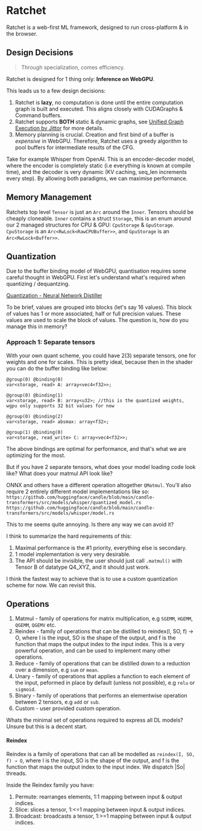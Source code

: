 # Ratchet

Ratchet is a web-first ML framework, designed to run cross-platform & in the browser.

## Design Decisions

> Through specialization, comes efficiency.

Ratchet is designed for 1 thing only: **Inference on WebGPU**.

This leads us to a few design decisions:
1. Ratchet is **lazy**, no computation is done until the entire computation graph is built and executed. This aligns closely with CUDAGraphs & Command buffers.
2. Ratchet supports **BOTH** static & dynamic graphs, see [Unified Graph Execution by Jittor](http://scis.scichina.com/en/2020/222103.pdf) for more details.
3. Memory planning is crucial. Creation and first bind of a buffer is *expensive* in WebGPU. Therefore, Ratchet uses a greedy algorithm to pool buffers for intermediate results of the CFG.

Take for example Whisper from OpenAI. This is an encoder-decoder model, where the encoder is completely static (i.e everything is known at compile time), and the decoder is very dynamic (KV caching, seq_len increments every step). By allowing both paradigms, we can maximise performance.

## Memory Management

Ratchets top level `Tensor` is just an `Arc` around the `Inner`. Tensors should be cheaply cloneable.
`Inner` contains a struct `Storage`, this is an enum around our 2 managed structures for CPU & GPU: `CpuStorage` & `GpuStorage`.
`CpuStorage` is an `Arc<RwLock<RawCPUBuffer>>`, and `GpuStorage` is an `Arc<RwLock<Buffer>>`.


## Quantization

Due to the buffer binding model of WebGPU, quantisation requires some careful thought in WebGPU.
First let's understand what's required when quantizing / dequantzing.

[Quantization - Neural Network Distiller](https://intellabs.github.io/distiller/algo_quantization.html)

To be brief, values are grouped into blocks (let's say 16 values). This block of values has 1 or more associated, half or full precision values. These values are used to scale the block of values. The question is, how do you manage this in memory?

### Approach 1: Separate tensors 
With your own quant scheme, you could have 2(3) separate tensors, one for weights and one for scales.
This is pretty ideal, because then in the shader you can do the buffer binding like below:

```wgsl
@group(0) @binding(0)
var<storage, read> A: array<vec4<f32>>;

@group(0) @binding(1)
var<storage, read> B: array<u32>; //this is the quantized weights, wgpu only supports 32 bit values for now

@group(0) @binding(2)
var<storage, read> absmax: array<f32>;

@group(1) @binding(0)
var<storage, read_write> C: array<vec4<f32>>;
```
The above bindings are optimal for performance, and that's what we are optimizing for the most.

But if you have 2 separate tensors, what does your model loading code look like? What does your matmul API look like?

ONNX and others have a different operation altogether `QMatmul`. You'll also require 2 entirely different model implementations like so:
`https://github.com/huggingface/candle/blob/main/candle-transformers/src/models/whisper/quantized_model.rs`
`https://github.com/huggingface/candle/blob/main/candle-transformers/src/models/whisper/model.rs`

This to me seems quite annoying. Is there any way we can avoid it?

I think to summarize the hard requirements of this:
1. Maximal performance is the #1 priority, everything else is secondary.
2. 1 model implementation is very very desirable.
3. The API should be invisible, the user should just call `.matmul()` with Tensor B of datatype Q4_XYZ, and it should just work.

I think the fastest way to achieve that is to use a custom quantization scheme for now. We can revisit this.

## Operations

1. Matmul - family of operations for matrix multiplication, e.g `SGEMM`, `HGEMM`, `QGEMM`, `QGEMV` etc.
2. Reindex - family of operations that can be distilled to reindex(I, SO, f) → O, where I is the input, SO is the shape of the output, and f is the function that maps the output index to the input index. This is a very powerful operation, and can be used to implement many other operations.
3. Reduce - family of operations that can be distilled down to a reduction over a dimension, e.g `sum` or `mean`. 
4. Unary - family of operations that applies a function to each element of the input, peformed in place by default (unless not possible), e.g `relu` or `sigmoid`.
5. Binary - family of operations that performs an elementwise operation between 2 tensors, e.g `add` or `sub`.
6. Custom - user provided custom operation.

Whats the minimal set of operations required to express all DL models? Unsure but this is a decent start.

#### Reindex
Reindex is a family of operations that can all be modelled as `reindex(I, SO, f) → O`, where I is the input, SO is the shape of the output, and f is the function that maps the output index to the input index. We dispatch |So| threads.

Inside the Reindex family you have:
1. Permute: rearranges elements, 1:1 mapping between input & output indices.
2. Slice: slices a tensor, 1:<=1 mapping between input & output indices.
3. Broadcast: broadcasts a tensor, 1:>=1 mapping between input & output indices.

